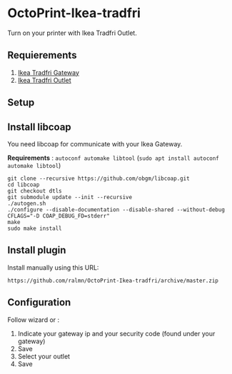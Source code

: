 # OctoPrint-Ikea-tradfri

Turn on your printer with Ikea Tradfri Outlet.

## Requierements

1. [Ikea Tradfri Gateway](https://www.ikea.com/us/en/catalog/products/00337813/)
2. [Ikea Tradfri Outlet](https://www.ikea.com/us/en/catalog/products/30356169/)

## Setup

## Install libcoap

You need libcoap for communicate with your Ikea Gateway.

**Requirements** : `autoconf automake libtool` (`sudo apt install autoconf automake libtool`)

    git clone --recursive https://github.com/obgm/libcoap.git
    cd libcoap
    git checkout dtls
    git submodule update --init --recursive
    ./autogen.sh
    ./configure --disable-documentation --disable-shared --without-debug CFLAGS="-D COAP_DEBUG_FD=stderr"
    make
    sudo make install

## Install plugin

Install manually using this URL:

    https://github.com/ralmn/OctoPrint-Ikea-tradfri/archive/master.zip


## Configuration

Follow wizard or : 

1. Indicate your gateway ip and your security code (found under your gateway)
2. Save
3. Select your outlet
4. Save



